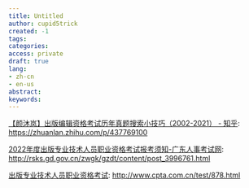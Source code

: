 ```yaml
---
title: Untitled
author: cupid5trick
created: -1
tags: 
categories: 
access: private
draft: true
lang:
- zh-cn
- en-us
abstract:
keywords:
---
```


[【颜沐岚】出版编辑资格考试历年真题搜索小技巧（2002-2021） - 知乎](https://zhuanlan.zhihu.com/p/437769100): <https://zhuanlan.zhihu.com/p/437769100>

[2022年度出版专业技术人员职业资格考试报考须知-广东人事考试网](http://rsks.gd.gov.cn/zwgk/gzdt/content/post_3996761.html): <http://rsks.gd.gov.cn/zwgk/gzdt/content/post_3996761.html>

[出版专业技术人员职业资格考试](http://www.cpta.com.cn/test/878.html): <http://www.cpta.com.cn/test/878.html>
